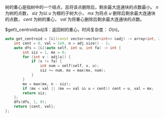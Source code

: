 树的重心是指树中的一个结点，且将该点删除后，剩余最大连通块的点数最小。 $n$ 为树的点数， $siz$ 为以 $u$ 为根的子树大小， $mx$ 为将点 $u$ 删除后剩余最大连通块的点数， $cent$ 为树的重心， $val$ 为将重心删除后剩余最大连通块的点数。

$get\\_centroid(adj)$：返回树的重心，时间复杂度： $O(n)$。

```c++
auto get_centroid = [&](const vector<vector<int>> &adj) -> array<int, 2> {
    int cent = 0, val = 1e9, n = adj.size() - 1;
    auto dfs = [&](auto self, int u, int fa) -> int {
        int siz = 1, mx = 0;
        for (int v : adj[u]) {
            if (v != fa) {
                int num = self(self, v, u);
                siz += num, mx = max(mx, num);
            }
        }
        mx = max(mx, n - siz);
        if (mx < val || (mx == val && u < cent)) cent = u, val = mx;
        return siz;
    };
    dfs(dfs, 1, 0);
    return {cent, val};
};
```

